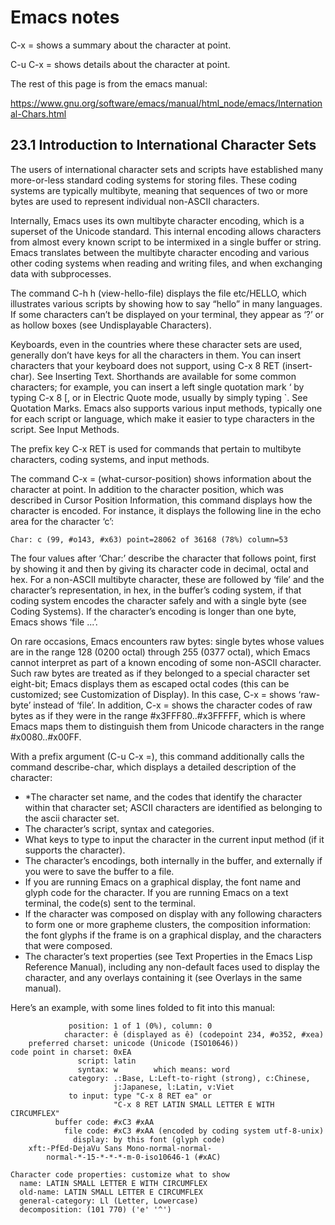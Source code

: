 # Emacs notes

C-x = shows a summary about the character at point.

C-u C-x = shows details about the character at point.

The rest of this page is from the emacs manual:

https://www.gnu.org/software/emacs/manual/html_node/emacs/International-Chars.html


## 23.1 Introduction to International Character Sets

The users of international character sets and scripts have established many more-or-less standard coding systems for storing files. These coding systems are typically multibyte, meaning that sequences of two or more bytes are used to represent individual non-ASCII characters.

Internally, Emacs uses its own multibyte character encoding, which is a superset of the Unicode standard. This internal encoding allows characters from almost every known script to be intermixed in a single buffer or string. Emacs translates between the multibyte character encoding and various other coding systems when reading and writing files, and when exchanging data with subprocesses.

The command C-h h (view-hello-file) displays the file etc/HELLO, which illustrates various scripts by showing how to say “hello” in many languages. If some characters can’t be displayed on your terminal, they appear as ‘?’ or as hollow boxes (see Undisplayable Characters).

Keyboards, even in the countries where these character sets are used, generally don’t have keys for all the characters in them. You can insert characters that your keyboard does not support, using C-x 8 RET (insert-char). See Inserting Text. Shorthands are available for some common characters; for example, you can insert a left single quotation mark ‘ by typing C-x 8 [, or in Electric Quote mode, usually by simply typing `. See Quotation Marks. Emacs also supports various input methods, typically one for each script or language, which make it easier to type characters in the script. See Input Methods.

The prefix key C-x RET is used for commands that pertain to multibyte characters, coding systems, and input methods.

The command C-x = (what-cursor-position) shows information about the character at point. In addition to the character position, which was described in Cursor Position Information, this command displays how the character is encoded. For instance, it displays the following line in the echo area for the character ‘c’:

```
Char: c (99, #o143, #x63) point=28062 of 36168 (78%) column=53
```

The four values after ‘Char:’ describe the character that follows point, first by showing it and then by giving its character code in decimal, octal and hex. For a non-ASCII multibyte character, these are followed by ‘file’ and the character’s representation, in hex, in the buffer’s coding system, if that coding system encodes the character safely and with a single byte (see Coding Systems). If the character’s encoding is longer than one byte, Emacs shows ‘file ...’.

On rare occasions, Emacs encounters raw bytes: single bytes whose values are in the range 128 (0200 octal) through 255 (0377 octal), which Emacs cannot interpret as part of a known encoding of some non-ASCII character. Such raw bytes are treated as if they belonged to a special character set eight-bit; Emacs displays them as escaped octal codes (this can be customized; see Customization of Display). In this case, C-x = shows ‘raw-byte’ instead of ‘file’. In addition, C-x = shows the character codes of raw bytes as if they were in the range #x3FFF80..#x3FFFFF, which is where Emacs maps them to distinguish them from Unicode characters in the range #x0080..#x00FF.

With a prefix argument (C-u C-x =), this command additionally calls the command describe-char, which displays a detailed description of the character:

* *The character set name, and the codes that identify the character within that character set; ASCII characters are identified as belonging to the ascii character set.
* The character’s script, syntax and categories.
* What keys to type to input the character in the current input method (if it supports the character).
* The character’s encodings, both internally in the buffer, and externally if you were to save the buffer to a file.
* If you are running Emacs on a graphical display, the font name and glyph code for the character. If you are running Emacs on a text terminal, the code(s) sent to the terminal.
* If the character was composed on display with any following characters to form one or more grapheme clusters, the composition information: the font glyphs if the frame is on a graphical display, and the characters that were composed.
* The character’s text properties (see Text Properties in the Emacs Lisp Reference Manual), including any non-default faces used to display the character, and any overlays containing it (see Overlays in the same manual). 

Here’s an example, with some lines folded to fit into this manual:

```
             position: 1 of 1 (0%), column: 0
            character: ê (displayed as ê) (codepoint 234, #o352, #xea)
    preferred charset: unicode (Unicode (ISO10646))
code point in charset: 0xEA
               script: latin
               syntax: w        which means: word
             category: .:Base, L:Left-to-right (strong), c:Chinese,
                       j:Japanese, l:Latin, v:Viet
             to input: type "C-x 8 RET ea" or
                       "C-x 8 RET LATIN SMALL LETTER E WITH CIRCUMFLEX"
          buffer code: #xC3 #xAA
            file code: #xC3 #xAA (encoded by coding system utf-8-unix)
              display: by this font (glyph code)
    xft:-PfEd-DejaVu Sans Mono-normal-normal-
        normal-*-15-*-*-*-m-0-iso10646-1 (#xAC)

Character code properties: customize what to show
  name: LATIN SMALL LETTER E WITH CIRCUMFLEX
  old-name: LATIN SMALL LETTER E CIRCUMFLEX
  general-category: Ll (Letter, Lowercase)
  decomposition: (101 770) ('e' '^')
```
